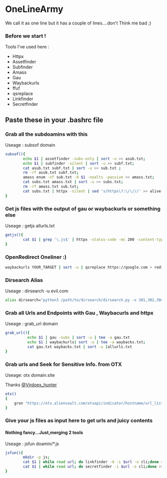 # OneLineArmy
We call it as one line but it has a couple of lines....don't Think me bad ;)

### Before we start !
Tools I've used here :
- Httpx
- Assetfinder
- Subfinder
- Amass
- Gau
- Waybackurls
- ffuf
- qsreplace
- Linkfinder
- Secretfinder

## Paste these in your .bashrc file

### Grab all the subdoamins with this

Useage : subsof domain
```bash
subsof(){
        echo $1 | assetfinder -subs-only | sort -u >> asub.txt;
        echo $1 | subfinder -silent | sort -u >> subf.txt;
        cat asub.txt subf.txt | sort -u >> sub.txt ;
        rm -rf asub.txt subf.txt;
        amass enum -nf sub.txt -d $1 -noalts -passive >> amass.txt;
        cat subs.txt amass.txt | sort -u >> subs.txt;
        rm -rf amass.txt sub.txt;
        cat subs.txt | httpx -silent | sed 's/https\?:\/\///' >> alive-subs.txt
}
```

### Get js files with the output of gau or waybackurls or something else

Useage : getjs allurls.txt

```bash
getjs(){
        cat $1 | grep '\.js$' | httpx -status-code -mc 200 -content-type -no-color -silent | grep 'application/javascript' | sed -e 's/\[application\/javascript]//g' | sed 's/\[200]//g' | tee -a js.txt
}
```
### OpenRedirect Oneliner :)
```bash
waybackurls YOUR_TARGET | sort -u | qsreplace https://google.com > redirffuf.txt; ffuf -u FUZZ -w redirffuf.txt -mr google.com
```
### Dirsearch Alias

Useage : dirsearch -u evil.com
```bash
alias dirsearch="python3 /path/to/dirsearch/dirsearch.py -x 301,302,304,400,401,404,500 -e php,sql,html,js,json,asp,aspx,pl,zip,txt,tar,jsp,swf,log,rar"
```

### Grab all Urls and Endpoints with Gau , Waybacurls and httpx

Useage : grab_url domain

```bash
grab_url(){
          echo $1 | gau -subs | sort -u | tee -a gau.txt
          echo $1 | waybackurls| sort -u | tee -a waybacks.txt;
          cat gau.txt waybacks.txt | sort -u |allurls.txt
}
```
### Grab urls and Seek for Sensitive Info. from OTX

Useage: otx domain.site

Thanks [@Virdoex_hunter](https://twitter.com/Virdoex_hunter)

```bash
otx()
{
    gron "https://otx.alienvault.com/otxapi/indicator/hostname/url_list/$1?limit=100&page=1" | grep "\burl\b" | gron --ungron | jq | grep http | tr -d '"' | tr -d 'url:' | tee -a otx.txt;
}
```

### Give your js files as input here to get urls and juicy contents 
 #### Nothing fancy...Just,merging 2 tools

Useage : jsfun doamin/*.js

```bash
jsfun(){
        mkdir -p js;
        cat $1 | while read url; do linkfinder -d -i $url -o cli;done >> js/linkfinder.txt;
        cat $1 | while read url; do secretfinder -i $url -o cli;done >> js/secrets.txt;
}
  ```
